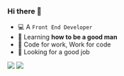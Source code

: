 ### Hi there 👋

- 💻 A `Front End Developer`
- 🌱 Learning **how to be a good man**
- 🎯 Code for work, Work for code
- 👀 Looking for a good job

<span>
  <img align=="left" src="https://github-readme-stats.vercel.app/api?username=kagawagao&show_icons=true&count_private=true" />
  <img align=="right" src="https://github-readme-stats.vercel.app/api/top-langs/?username=kagawagao&layout=compact" />
</span>

